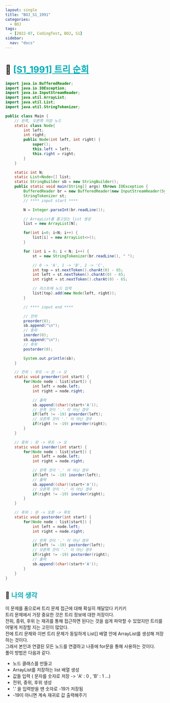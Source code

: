 ```yaml
---
layout: single
title: "BOJ_S1_1991"
categories:
  - BOJ
tags:
  - [2022-07, CodingTest, BOJ, S1]
sidebar:
  nav: "docs"
---
```


# 📁 <b><a style="color:#00adb5" href="https://www.acmicpc.net/problem/1991" target=_blank>[S1_1991] 트리 순회</a></b>

```java
import java.io.BufferedReader;
import java.io.IOException;
import java.io.InputStreamReader;
import java.util.ArrayList;
import java.util.List;
import java.util.StringTokenizer;

public class Main {
	// 왼쪽, 오른쪽 저장 노드
	static class Node{
		int left;
		int right;
		public Node(int left, int right) {
			super();
			this.left = left;
			this.right = right;
		}
	}

	static int N;
	static List<Node>[] list;
	static StringBuilder sb = new StringBuilder();
	public static void main(String[] args) throws IOException {
		BufferedReader br = new BufferedReader(new InputStreamReader(System.in));
		StringTokenizer st;
		// **** input start ****

		N = Integer.parseInt(br.readLine());

		// ArrayList를 품고있는 list 생성
		list = new ArrayList[N];

		for(int i=0; i<N; i++) {
			list[i] = new ArrayList<>();
		}

		for (int i = 0; i < N; i++) {
			st = new StringTokenizer(br.readLine(), " ");

			// 0 -> 'A', 1 -> 'B', 2 -> 'C',
			int top = st.nextToken().charAt(0) - 65;
			int left = st.nextToken().charAt(0) - 65;
			int right = st.nextToken().charAt(0) - 65;

			// 리스트에 노드 입력
			list[top].add(new Node(left, right));
		}

		// **** input end ****

		// 전위
		preorder(0);
		sb.append("\n");
		// 중위
		inorder(0);
		sb.append("\n");
		// 후위
		postorder(0);

		System.out.println(sb);
	}

	// 전위 : 루트 -> 왼 -> 오
	static void preorder(int start) {
		for(Node node : list[start]) {
			int left = node.left;
			int right = node.right;

			// 출력
			sb.append((char)(start+'A'));
			// 왼쪽 것이 '.' 이 아닌 경우
			if(left != -19) preorder(left);
			// 오른쪽 것이 '.' 이 아닌 경우
			if(right != -19) preorder(right);
		}
	}

	// 중위 : 왼 -> 루트 -> 오
	static void inorder(int start) {
		for(Node node : list[start]) {
			int left = node.left;
			int right = node.right;

			// 왼쪽 것이 '.' 이 아닌 경우
			if(left != -19) inorder(left);
			// 출력
			sb.append((char)(start+'A'));
			// 오른쪽 것이 '.' 이 아닌 경우
			if(right != -19) inorder(right);
		}
	}

	// 후위 : 왼 -> 오른 -> 루트
	static void postorder(int start) {
		for(Node node : list[start]) {
			int left = node.left;
			int right = node.right;

			// 왼쪽 것이 '.' 이 아닌 경우
			if(left != -19) postorder(left);
			// 오른쪽 것이 '.' 이 아닌 경우
			if(right != -19) postorder(right);
			// 출력
			sb.append((char)(start+'A'));
		}
	}
}

```

## 🤔 <b><a style="color:#00adb5">나의 생각</a></b>

이 문제를 품으로써 트리 문제 접근에 대해 확실히 깨달았다 키키키<br>
트리 문제에서 가장 중요한 것은 트리 정보에 대한 저장이다.<br>
전위, 중위, 후위 는 재귀를 통해 접근하면 된다는 것을 쉽게 파악할 수 있었지만 트리를 어떻게 저장할 지는 고민이 많았다. <br>
전에 트리 문제와 이번 트리 문제가 동일하게 List[] 배열 안에 ArrayList를 생성해 저장하는 것이다.<br>
그래서 본인과 연결된 모든 노드를 연결하고 나중에 for문을 통해 사용하는 것이다.<br>
풀이 방법은 다음과 같다.

- 노드 클래스를 만들고
- ArrayList를 저장하는 list 배열 생성
- 값들 입력 ( 문자를 숫자로 저장 -> 'A' : 0 , 'B' : 1 ...)
- 전위, 중위, 후위 생성
- '.' 을 입력받을 땐 숫자로 -19가 저장됨
- -19이 아니면 계속 재귀로 값 출력해주기
